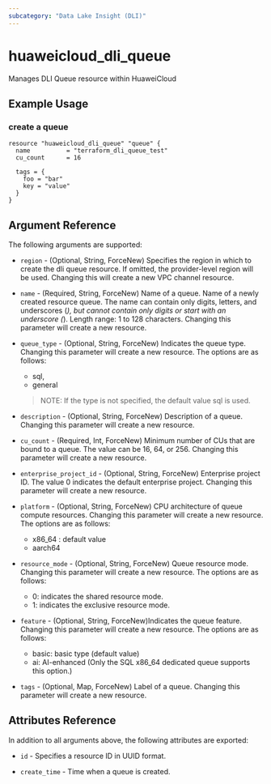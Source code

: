 ```yaml
---
subcategory: "Data Lake Insight (DLI)"
---
```


# huaweicloud_dli_queue

Manages DLI Queue resource within HuaweiCloud

## Example Usage

### create a queue

```hcl
resource "huaweicloud_dli_queue" "queue" {
  name          = "terraform_dli_queue_test"
  cu_count      = 16

  tags = {
    foo = "bar"
    key = "value"
  }
}
```

## Argument Reference

The following arguments are supported:

* `region` - (Optional, String, ForceNew) Specifies the region in which to create the dli queue resource.
  If omitted, the provider-level region will be used.
  Changing this will create a new VPC channel resource.

* `name` - (Required, String, ForceNew) Name of a queue. Name of a newly created resource queue. 
    The name can contain only digits, letters, and underscores (_), 
    but cannot contain only digits or start with an underscore (_).
    Length range: 1 to 128 characters. Changing this parameter will create a new resource.

* `queue_type` - (Optional, String, ForceNew) Indicates the queue type. 
    Changing this parameter will create a new resource. The options are as follows:
    - sql,
    - general
    > NOTE: If the type is not specified, the default value sql is used. 

* `description` - (Optional, String, ForceNew) Description of a queue. 
    Changing this parameter will create a new resource.

* `cu_count` - (Required, Int, ForceNew) Minimum number of CUs that are bound to a queue. The value can be 16,
  64, or 256. Changing this parameter will create a new resource.

* `enterprise_project_id` - (Optional, String, ForceNew) Enterprise project ID. 
    The value 0 indicates the default enterprise project. Changing this parameter will create a new resource.

* `platform` - (Optional, String, ForceNew) CPU architecture of queue compute resources. 
    Changing this parameter will create a new resource.
    The options are as follows: 
    - x86_64 : default value
    - aarch64

* `resource_mode` - (Optional, String, ForceNew) Queue resource mode. 
  Changing this parameter will create a new resource. 
  The options are as follows: 
  - 0: indicates the shared resource mode.
  - 1: indicates the exclusive resource mode. 

* `feature` - (Optional, String, ForceNew)Indicates the queue feature. 
  Changing this parameter will create a new resource. 
  The options are as follows: 
  - basic: basic type (default value)
  - ai: AI-enhanced (Only the SQL x86_64 dedicated queue supports this option.)

* `tags` - (Optional, Map, ForceNew) Label of a queue. Changing this parameter will create a new resource.
## Attributes Reference

In addition to all arguments above, the following attributes are exported:

* `id` - Specifies a resource ID in UUID format.

* `create_time` -  Time when a queue is created.
